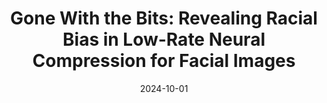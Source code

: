 ---
title: "Gone With the Bits: Revealing Racial Bias in Low-Rate Neural Compression for Facial Images"
collection: publications
category: preprints
permalink: /publication/2010-10-01-paper-title-number-2
excerpt: ''
date: 2024-10-01
venue: 'Under review'
paperurl: 'https://openreview.net/pdf?id=Dolm7rrrQd'
citation: 'Tian Qiu, Arjun Nichani, <strong>Rasta Tadayon</strong>, Haewon Jeong'
---